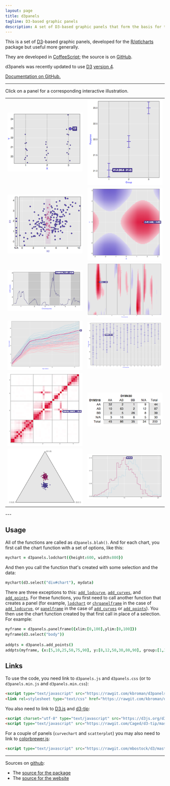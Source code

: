```yaml
---
layout: page
title: d3panels
tagline: D3-based graphic panels
description: A set of D3-based graphic panels that form the basis for the visualizations in R/qtlcharts.
---
```


This is a set of [D3](http://d3js.org)-based graphic panels,
developed for the [R/qtlcharts](http://kbroman.org/qtlcharts) package
but useful more generally.

They are developed in [CoffeeScript](http://coffeescript.org); the
source is on [GitHub](https://github.com/kbroman/d3panels).

d3panels was recently updated to use [D3](https://d3js.org)
[version 4](https://github.com/d3/d3/blob/master/API.md).

[Documentation on GitHub.](https://github.com/kbroman/d3panels/tree/master/doc)

---

Click on a panel for a corresponding interactive illustration.

<table class="wide">
<tr>
  <td class="left">
    <a href="assets/test/dotchart">
        <img src="assets/pics/dotchart.png" alt="dotchart example" title="dotchart example"/>
    </a>
  </td>
  <td class="right">
    <a href="assets/test/cichart">
        <img src="assets/pics/cichart.png" alt="cichart example" title="cichart example"/>
    </a>
  </td>
</tr>
<tr>
  <td class="left">
    <a href="assets/test/scatterplot">
        <img src="assets/pics/scatterplot.png" alt="scatterplot example" title="scatterplot example"/>
    </a>
  </td>
  <td class="right">
    <a href="assets/test/heatmap">
        <img src="assets/pics/heatmap.png" alt="heatmap example" title="heatmap example"/>
    </a>
  </td>
</tr>
<tr>
  <td class="left">
    <a href="assets/test/lodchart">
        <img src="assets/pics/lodchart.png" alt="lodchart example" title="lodchart example"/>
    </a>
  </td>
  <td class="right">
    <a href="assets/test/lodheatmap">
        <img src="assets/pics/lodheatmap.png" alt="lodheatmap example" title="lodheatmap example"/>
    </a>
  </td>
</tr>
<tr>
  <td class="left">
    <a href="assets/test/curvechart">
        <img src="assets/pics/curvechart.png" alt="curvechart example" title="curvechart example"/>
    </a>
  </td>
  <td class="right">
    <a href="assets/test/mapchart">
        <img src="assets/pics/mapchart.png" alt="mapchart example" title="mapchart example"/>
    </a>
  </td>
</tr>
<tr>
  <td class="left">
    <a href="assets/test/lod2dheatmap">
        <img src="assets/pics/lod2dheatmap.png" alt="lod2dheatmap example" title="lod2dheatmap example"/>
    </a>
  </td>
  <td class="right">
    <a href="assets/test/crosstab">
        <img src="assets/pics/crosstab.png" alt="crosstab example" title="crosstab example"/>
    </a>
  </td>
</tr>
<tr>
  <td class="left">
    <a href="assets/test/trichart">
        <img src="assets/pics/trichart.png" alt="trichart example" title="trichart example"/>
    </a>
  </td>
  <td class="right">
    <a href="assets/test/histchart">
        <img src="assets/pics/histchart.png" alt="histchart example" title="histchart example"/>
    </a>
  </td>
</tr>
</table>
---

## Usage

All of the functions are called as `d3panels.blah()`. And for each
chart, you first call the chart function with a set of options, like
this:

```coffeescript
mychart = d3panels.lodchart({height:600, width:800})
```

And then you call the function that's created with some selection and
the data:

```coffeescript
mychart(d3.select("div#chart"), mydata)
```

There are three exceptions to this:
[`add_lodcurve`](add_lodcurve.md), [`add_curves`](add_curves.md), and [`add_points`](add_points.md).
For these functions, you first need to call another function that
creates a panel
(for example, [`lodchart`](lodchart.md) or [`chrpanelframe`](chrpanelframe.md) in
the case of [`add_lodcurve`](add_lodcurve.md), or
[`panelframe`](panelframe.md) in the case of
[`add_curves`](add_curves.md) or [`add_points`](add_points.md)).  You
then use the chart function created by
that first call in place of a selection. For example:

```coffeescript
myframe = d3panels.panelframe({xlim:[0,100],ylim:[0,100]})
myframe(d3.select("body"))

addpts = d3panels.add_points()
addpts(myframe, {x:[5,10,25,50,75,90], y:[8,12,50,30,80,90], group:[1,1,1,2,2,3]})
```


## Links

To use the code, you need link to `d3panels.js` and `d3panels.css` (or
to `d3panels.min.js` and `d3panels.min.css`):

```html
<script type="text/javascript" src="https://rawgit.com/kbroman/d3panels/master/d3panels.js"></script>
<link rel=stylesheet type="text/css" href="https://rawgit.com/kbroman/d3panels/master/d3panels.css">
```

You also need to link to [D3.js](https://d3js.org) and
[d3-tip](https://github.com/Caged/d3-tip):

```html
<script charset="utf-8" type="text/javascript" src="https://d3js.org/d3.v3.min.js"></script>
<script type="text/javascript" src="https://rawgit.com/Caged/d3-tip/master/index.js"></script>
```

For a couple of panels (`curvechart` and `scatterplot`) you may also need
to link to [colorbrewer.js](https://github.com/mbostock/d3/blob/master/lib/colorbrewer/colorbrewer.js):

```html
<script type="text/javascript" src="https://rawgit.com/mbostock/d3/master/lib/colorbrewer/colorbrewer.js"></script>
```

---

Sources on [github](http://github.com):

- The [source for the package](https://github.com/kbroman/d3panels/tree/master)
- The [source for the website](https://github.com/kbroman/d3panels/tree/gh-pages)
